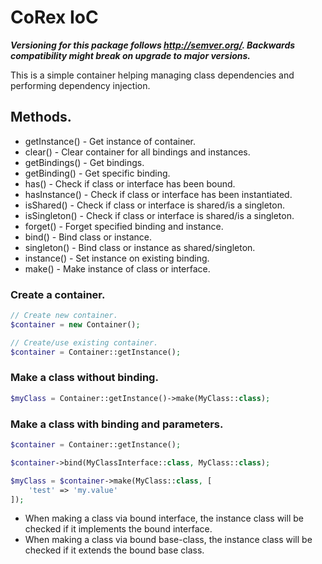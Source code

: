# CoRex IoC

**_Versioning for this package follows http://semver.org/. Backwards compatibility might break on upgrade to major versions._**

This is a simple container helping managing class dependencies and performing dependency injection.


## Methods.
- getInstance() - Get instance of container.
- clear() - Clear container for all bindings and instances.
- getBindings() - Get bindings.
- getBinding() - Get specific binding.
- has() - Check if class or interface has been bound.
- hasInstance() - Check if class or interface has been instantiated.
- isShared() - Check if class or interface is shared/is a singleton.
- isSingleton() - Check if class or interface is shared/is a singleton.
- forget() - Forget specified binding and instance.
- bind() - Bind class or instance.
- singleton() - Bind class or instance as shared/singleton.
- instance() - Set instance on existing binding.
- make() - Make instance of class or interface.


### Create a container.
```php
// Create new container.
$container = new Container();

// Create/use existing container.
$container = Container::getInstance();
```


### Make a class without binding.
```php
$myClass = Container::getInstance()->make(MyClass::class);
```


### Make a class with binding and parameters.
```php
$container = Container::getInstance();

$container->bind(MyClassInterface::class, MyClass::class);

$myClass = $container->make(MyClass::class, [
    'test' => 'my.value'
]);
```
- When making a class via bound interface, the instance class will be checked if it implements the bound interface.
- When making a class via bound base-class, the instance class will be checked if it extends the bound base class.
